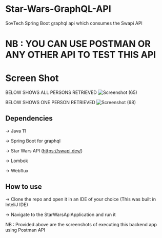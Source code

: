 # Star-Wars-GraphQL-API

SovTech Spring Boot graphql api which consumes the Swapi API

# NB : YOU CAN USE POSTMAN OR ANY OTHER API TO TEST THIS API

# Screen Shot

  BELOW SHOWS ALL PERSONS RETRIEVED
![Screenshot (65)](https://user-images.githubusercontent.com/21174989/195569514-c65193f6-e8cc-4f27-9b2c-8fb94e213905.png)

  BELOW SHOWS ONE PERSON RETRIEVED
![Screenshot (68)](https://user-images.githubusercontent.com/21174989/195806883-252ae6d5-5cc5-4535-a7a6-c58320221ae7.png)


## Dependencies
-> Java 11

-> Spring Boot for graphql

-> Star Wars API (https://swapi.dev/) 

-> Lombok

-> Webflux

## How to use
-> Clone the repo and open it in an IDE of your choice (This was built in InteliJ IDE)

-> Navigate to the StarWarsApiApplication and run it

NB : Provided above are the screenshots of executing this backend app using Postman API 
